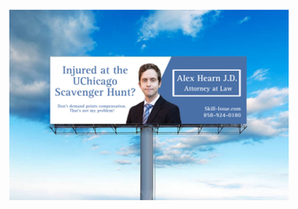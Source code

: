 ![A billboard that includes a professional photo Alex Hearn and reads 'Injured at the UChicago Scavenger hunt? Don’t ask for points compensation! That’s not my problem'](/assets/images/bios24/hearn.JPG "Do better.")